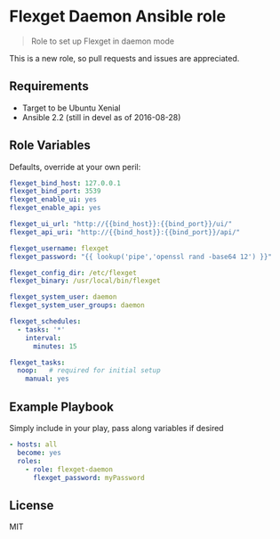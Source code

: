 Flexget Daemon Ansible role
===========================

> Role to set up Flexget in daemon mode

This is a new role, so pull requests and issues are appreciated.

Requirements
------------

- Target to be Ubuntu Xenial
- Ansible 2.2 (still in devel as of 2016-08-28)

Role Variables
--------------

Defaults, override at your own peril:

```yaml
flexget_bind_host: 127.0.0.1
flexget_bind_port: 3539
flexget_enable_ui: yes
flexget_enable_api: yes

flexget_ui_url: "http://{{bind_host}}:{{bind_port}}/ui/"
flexget_api_uri: "http://{{bind_host}}:{{bind_port}}/api/"

flexget_username: flexget
flexget_password: "{{ lookup('pipe','openssl rand -base64 12') }}"

flexget_config_dir: /etc/flexget
flexget_binary: /usr/local/bin/flexget

flexget_system_user: daemon
flexget_system_user_groups: daemon

flexget_schedules: 
  - tasks: '*'
    interval:
      minutes: 15

flexget_tasks:
  noop:   # required for initial setup
    manual: yes
```


Example Playbook
----------------

Simply include in your play, pass along variables if desired

```yaml
- hosts: all
  become: yes
  roles:
    - role: flexget-daemon
      flexget_password: myPassword

```

License
-------

MIT
